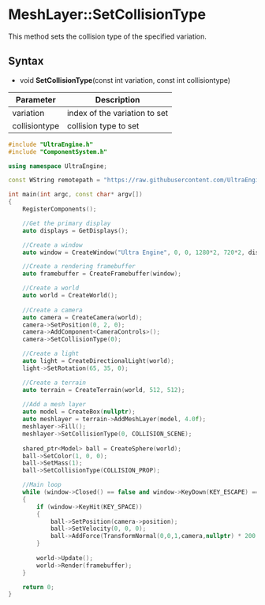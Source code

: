# MeshLayer::SetCollisionType

This method sets the collision type of the specified variation.

## Syntax

- void **SetCollisionType**(const int variation, const int collisiontype)

| Parameter | Description |
|---|---|
| variation | index of the variation to set |
| collisiontype | collision type to set |

```c++
#include "UltraEngine.h"
#include "ComponentSystem.h"

using namespace UltraEngine;

const WString remotepath = "https://raw.githubusercontent.com/UltraEngine/Documentation/master/Assets/";

int main(int argc, const char* argv[])
{
    RegisterComponents();

    //Get the primary display
    auto displays = GetDisplays();

    //Create a window
    auto window = CreateWindow("Ultra Engine", 0, 0, 1280*2, 720*2, displays[0], WINDOW_CENTER | WINDOW_TITLEBAR);

    //Create a rendering framebuffer
    auto framebuffer = CreateFramebuffer(window);

    //Create a world
    auto world = CreateWorld();
    
    //Create a camera
    auto camera = CreateCamera(world);
    camera->SetPosition(0, 2, 0);
    camera->AddComponent<CameraControls>();
    camera->SetCollisionType(0);

    //Create a light
    auto light = CreateDirectionalLight(world);
    light->SetRotation(65, 35, 0);

    //Create a terrain
    auto terrain = CreateTerrain(world, 512, 512);
    
    //Add a mesh layer
    auto model = CreateBox(nullptr);
    auto meshlayer = terrain->AddMeshLayer(model, 4.0f);
    meshlayer->Fill();
    meshlayer->SetCollisionType(0, COLLISION_SCENE);
    
    shared_ptr<Model> ball = CreateSphere(world);
    ball->SetColor(1, 0, 0);
    ball->SetMass(1);
    ball->SetCollisionType(COLLISION_PROP);

    //Main loop
    while (window->Closed() == false and window->KeyDown(KEY_ESCAPE) == false)
    {
        if (window->KeyHit(KEY_SPACE))
        { 
            ball->SetPosition(camera->position);
            ball->SetVelocity(0, 0, 0);
            ball->AddForce(TransformNormal(0,0,1,camera,nullptr) * 200.0);
        }
         
        world->Update();
        world->Render(framebuffer);
    }

    return 0;
}
```
